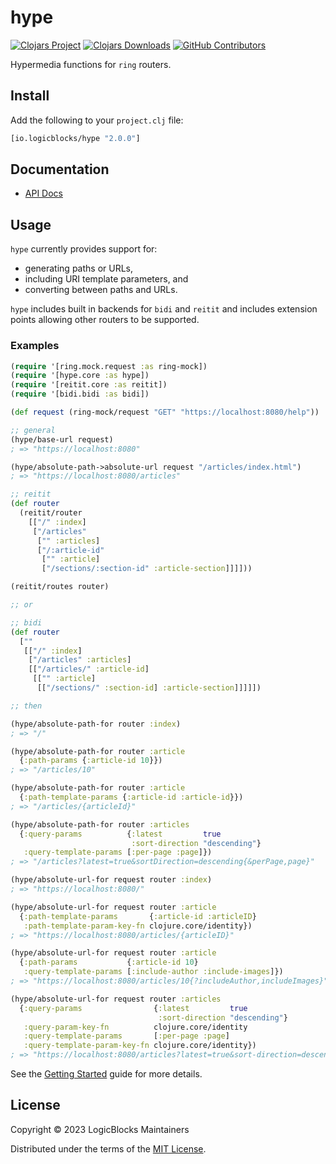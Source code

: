# hype

[![Clojars Project](https://img.shields.io/clojars/v/io.logicblocks/hype.svg)](https://clojars.org/io.logicblocks/hype)
[![Clojars Downloads](https://img.shields.io/clojars/dt/io.logicblocks/hype.svg)](https://clojars.org/io.logicblocks/hype)
[![GitHub Contributors](https://img.shields.io/github/contributors-anon/logicblocks/hype.svg)](https://github.com/logicblocks/hype/graphs/contributors)

Hypermedia functions for `ring` routers.

## Install

Add the following to your `project.clj` file:

```clj
[io.logicblocks/hype "2.0.0"]
```

## Documentation

* [API Docs](http://logicblocks.github.io/hype)

## Usage

`hype` currently provides support for:

- generating paths or URLs,
- including URI template parameters, and
- converting between paths and URLs.

`hype` includes built in backends for `bidi` and `reitit` and includes
extension points allowing other routers to be supported.

### Examples

```clojure
(require '[ring.mock.request :as ring-mock])
(require '[hype.core :as hype])
(require '[reitit.core :as reitit])
(require '[bidi.bidi :as bidi])

(def request (ring-mock/request "GET" "https://localhost:8080/help"))

;; general
(hype/base-url request)
; => "https://localhost:8080"

(hype/absolute-path->absolute-url request "/articles/index.html")
; => "https://localhost:8080/articles"

;; reitit
(def router
  (reitit/router
    [["/" :index]
     ["/articles"
      ["" :articles]
      ["/:article-id"
       ["" :article]
       ["/sections/:section-id" :article-section]]]]))

(reitit/routes router)

;; or

;; bidi
(def router
  [""
   [["/" :index]
    ["/articles" :articles]
    [["/articles/" :article-id]
     [["" :article]
      [["/sections/" :section-id] :article-section]]]]])

;; then

(hype/absolute-path-for router :index)
; => "/"

(hype/absolute-path-for router :article
  {:path-params {:article-id 10}})
; => "/articles/10"

(hype/absolute-path-for router :article
  {:path-template-params {:article-id :article-id}})
; => "/articles/{articleId}"

(hype/absolute-path-for router :articles
  {:query-params          {:latest         true
                           :sort-direction "descending"}
   :query-template-params [:per-page :page]})
; => "/articles?latest=true&sortDirection=descending{&perPage,page}"

(hype/absolute-url-for request router :index)
; => "https://localhost:8080/"

(hype/absolute-url-for request router :article
  {:path-template-params       {:article-id :articleID}
   :path-template-param-key-fn clojure.core/identity})
; => "https://localhost:8080/articles/{articleID}"

(hype/absolute-url-for request router :article
  {:path-params           {:article-id 10}
   :query-template-params [:include-author :include-images]})
; => "https://localhost:8080/articles/10{?includeAuthor,includeImages}"

(hype/absolute-url-for request router :articles
  {:query-params                {:latest         true
                                 :sort-direction "descending"}
   :query-param-key-fn          clojure.core/identity
   :query-template-params       [:per-page :page]
   :query-template-param-key-fn clojure.core/identity})
; => "https://localhost:8080/articles?latest=true&sort-direction=descending{&per-page,page}"
```

See the [Getting Started](https://logicblocks.github.io/hype/getting-started.html) 
guide for more details.

## License

Copyright &copy; 2023 LogicBlocks Maintainers

Distributed under the terms of the
[MIT License](http://opensource.org/licenses/MIT).
